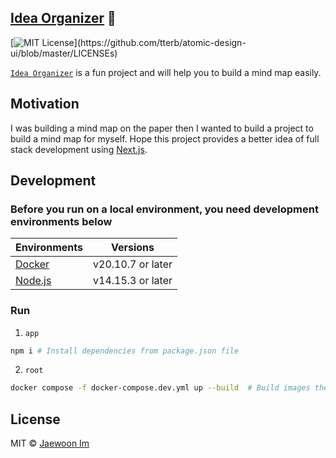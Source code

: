 ## <a href="https://ideaorganizer.fun">Idea Organizer</a> 🚀
[![MIT License](https://img.shields.io/apm/l/atomic-design-ui.svg?)](https://github.com/tterb/atomic-design-ui/blob/master/LICENSEs)

[`Idea Organizer`](https://ideaorganizer.fun) is a fun project and will help you to build a mind map easily.

## Motivation
I was building a mind map on the paper then I wanted to build a project to build a mind map for myself. Hope this project provides a better idea of full stack development using [Next.js](https://nextjs.org).

## Development

### Before you run on a local environment, you need development environments below
| Environments | Versions |
| :------------| :------: |
| [Docker](https://www.docker.com) | v20.10.7 or later |
| [Node.js](https://nodejs.org) | v14.15.3 or later |


### Run
1. `app`
```bash
npm i # Install dependencies from package.json file
```

2. `root`
```bash
docker compose -f docker-compose.dev.yml up --build  # Build images then start containers
```

## License

MIT © [Jaewoon Im](https://github.com/jwoonim)
